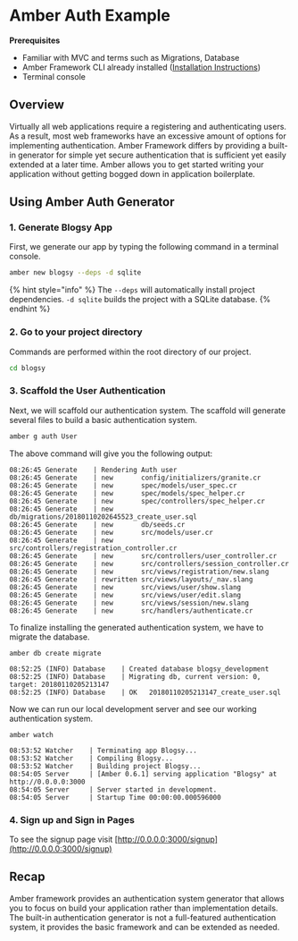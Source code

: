 # Amber Auth Example

**Prerequisites**

* Familiar with MVC and terms such as Migrations, Database
* Amber Framework CLI already installed \([Installation Instructions](../getting-started/installation.md)\)
* Terminal console

## Overview

Virtually all web applications require a registering and authenticating users. As a result, most web frameworks have an excessive amount of options for implementing authentication. Amber Framework differs by providing a built-in generator for simple yet secure authentication that is sufficient yet easily extended at a later time. Amber allows you to get started writing your application without getting bogged down in application boilerplate.

## Using Amber Auth Generator

### 1. Generate Blogsy App

First, we generate our app by typing the following command in a terminal console.

```bash
amber new blogsy --deps -d sqlite
```

{% hint style="info" %}
The `--deps` will automatically install project dependencies. `-d sqlite` builds the project with a SQLite database.
{% endhint %}

### 2. Go to your project directory

Commands are performed within the root directory of our project.

```bash
cd blogsy
```

### 3. Scaffold the User Authentication

Next, we will scaffold our authentication system. The scaffold will generate several files to build a basic authentication system.

```bash
amber g auth User
```

The above command will give you the following output:

```text
08:26:45 Generate    | Rendering Auth user
08:26:45 Generate    | new       config/initializers/granite.cr
08:26:45 Generate    | new       spec/models/user_spec.cr
08:26:45 Generate    | new       spec/models/spec_helper.cr
08:26:45 Generate    | new       spec/controllers/spec_helper.cr
08:26:45 Generate    | new       db/migrations/20180110202645523_create_user.sql
08:26:45 Generate    | new       db/seeds.cr
08:26:45 Generate    | new       src/models/user.cr
08:26:45 Generate    | new       src/controllers/registration_controller.cr
08:26:45 Generate    | new       src/controllers/user_controller.cr
08:26:45 Generate    | new       src/controllers/session_controller.cr
08:26:45 Generate    | new       src/views/registration/new.slang
08:26:45 Generate    | rewritten src/views/layouts/_nav.slang
08:26:45 Generate    | new       src/views/user/show.slang
08:26:45 Generate    | new       src/views/user/edit.slang
08:26:45 Generate    | new       src/views/session/new.slang
08:26:45 Generate    | new       src/handlers/authenticate.cr
```

To finalize installing the generated authentication system, we have to migrate the database.

```text
amber db create migrate
```

```text
08:52:25 (INFO) Database    | Created database blogsy_development
08:52:25 (INFO) Database    | Migrating db, current version: 0, target: 20180110205213147
08:52:25 (INFO) Database    | OK   20180110205213147_create_user.sql
```

Now we can run our local development server and see our working authentication system.

```text
amber watch
```

```text
08:53:52 Watcher    | Terminating app Blogsy...
08:53:52 Watcher    | Compiling Blogsy...
08:53:52 Watcher    | Building project Blogsy...
08:54:05 Server     | [Amber 0.6.1] serving application "Blogsy" at http://0.0.0.0:3000
08:54:05 Server     | Server started in development.
08:54:05 Server     | Startup Time 00:00:00.000596000
```

### 4. Sign up and Sign in Pages

To see the signup page visit [http://0.0.0.0:3000/signup](http://0.0.0.0:3000/signup)

## Recap

Amber framework provides an authentication system generator that allows you to focus on build your application rather than implementation details. The built-in authentication generator is not a full-featured authentication system, it provides the basic framework and can be extended as needed.


